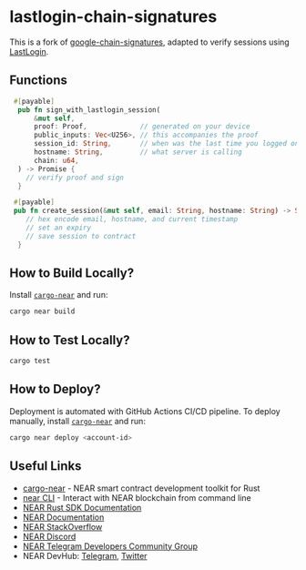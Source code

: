 # lastlogin-chain-signatures

This is a fork of [google-chain-signatures](https://github.com/esaminu/google-chain-signatures), adapted to verify sessions using [LastLogin](https://lastlogin.io/).

## Functions

```rust
 #[payable]
  pub fn sign_with_lastlogin_session(
      &mut self,
      proof: Proof,             // generated on your device
      public_inputs: Vec<U256>, // this accompanies the proof
      session_id: String,       // when was the last time you logged on?
      hostname: String,         // what server is calling
      chain: u64,
  ) -> Promise {
    // verify proof and sign
  }
```

```rust
 #[payable]
 pub fn create_session(&mut self, email: String, hostname: String) -> String {
    // hex encode email, hostname, and current timestamp
    // set an expiry
    // save session to contract
  }
```

## How to Build Locally?

Install [`cargo-near`](https://github.com/near/cargo-near) and run:

```bash
cargo near build
```

## How to Test Locally?

```bash
cargo test
```

## How to Deploy?

Deployment is automated with GitHub Actions CI/CD pipeline.
To deploy manually, install [`cargo-near`](https://github.com/near/cargo-near) and run:

```bash
cargo near deploy <account-id>
```

## Useful Links

- [cargo-near](https://github.com/near/cargo-near) - NEAR smart contract development toolkit for Rust
- [near CLI](https://near.cli.rs) - Interact with NEAR blockchain from command line
- [NEAR Rust SDK Documentation](https://docs.near.org/sdk/rust/introduction)
- [NEAR Documentation](https://docs.near.org)
- [NEAR StackOverflow](https://stackoverflow.com/questions/tagged/nearprotocol)
- [NEAR Discord](https://near.chat)
- [NEAR Telegram Developers Community Group](https://t.me/neardev)
- NEAR DevHub: [Telegram](https://t.me/neardevhub), [Twitter](https://twitter.com/neardevhub)
